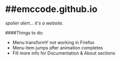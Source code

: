 ##emccode.github.io
=================

*spolier alert... it's a website.*

####Things to do:
- Menu transformY not working in Firefox
- Menu item jumps after animation completes
- Fill more info for Documentation & About sections
